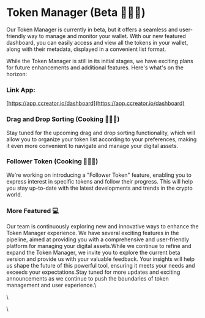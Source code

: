 # Token Manager (Beta ​👩🏻‍🍳​​​​)

Our Token Manager is currently in beta, but it offers a seamless and user-friendly way to manage and monitor your wallet. With our new featured dashboard, you can easily access and view all the tokens in your wallet, along with their metadata, displayed in a convenient list format.

While the Token Manager is still in its initial stages, we have exciting plans for future enhancements and additional features. Here's what's on the horizon:

### Link App:

[https://app.ccreator.io/dashboard](https://app.ccreator.io/dashboard)

### Drag and Drop Sorting (Cooking ​​👩🏻‍🍳​)

Stay tuned for the upcoming drag and dr​op sorting functionality, which will allow you to organize your token list according to your preferences, making it even more convenient to navigate and manage your digital assets.

### Follower Token (Cooking 👩🏻‍🍳​)

We're working on introducing a "Follower Token" feature, enabling you to express interest in specific tokens and follow their progress. This will help you stay up-to-date with the latest developments and trends in the crypto world.

### More Featured ​​💻​

Our team is continuously exploring new and innovative ways to enhance the Token Manager experience. We have several exciting features in the pipeline, aimed at providing you with a comprehensive and user-friendly platform for managing your digital assets.While we continue to refine and expand the Token Manager, we invite you to explore the current beta version and provide us with your valuable feedback. Your insights will help us shape the future of this powerful tool, ensuring it meets your needs and exceeds your expectations.Stay tuned for more updates and exciting announcements as we continue to push the boundaries of token management and user experience.\


\


\
